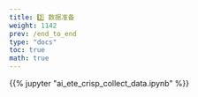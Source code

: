 ```yaml
---
title: 2️⃣ 数据准备
weight: 1142
prev: /end_to_end
type: "docs" 
toc: true
math: true
---
```



{{% jupyter "ai_ete_crisp_collect_data.ipynb" %}}

